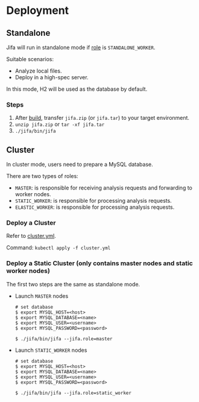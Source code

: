 # Deployment

## Standalone

Jifa will run in standalone mode if [role](./configuration#role) is `STANDALONE_WORKER`.

Suitable scenarios:

- Analyze local files.
- Deploy in a high-spec server.

In this mode, H2 will be used as the database by default.

### Steps

1. After [build](./getting-started#build), transfer `jifa.zip` (or `jifa.tar`) to your target environment.
2. `unzip jifa.zip` or `tar -xf jifa.tar`
3. `./jifa/bin/jifa`

## Cluster

In cluster mode, users need to prepare a MySQL database.

There are two types of roles:

- `MASTER`: is responsible for receiving analysis requests and forwarding to worker nodes.
- `STATIC_WORKER`: is responsible for processing analysis requests.
- `ELASTIC_WORKER`: is responsible for processing analysis requests.

### Deploy a Cluster

Refer to [cluster.yml](https://github.com/eclipse/jifa/blob/main/cluster.yml).

Command: `kubectl apply -f cluster.yml`

### Deploy a Static Cluster (only contains master nodes and static worker nodes)

The first two steps are the same as standalone mode.

- Launch `MASTER` nodes

  ```shell
  # set database
  $ export MYSQL_HOST=<host>
  $ export MYSQL_DATABASE=<name>
  $ export MYSQL_USER=<username>
  $ export MYSQL_PASSWORD=<password>

  $ ./jifa/bin/jifa --jifa.role=master
  ```

- Launch `STATIC_WORKER` nodes

  ```shell
  # set database
  $ export MYSQL_HOST=<host>
  $ export MYSQL_DATABASE=<name>
  $ export MYSQL_USER=<username>
  $ export MYSQL_PASSWORD=<password>

  $ ./jifa/bin/jifa --jifa.role=static_worker
  ```